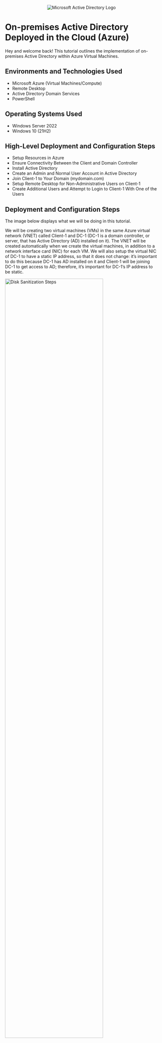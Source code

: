 <p align="center">
<img src="https://i.imgur.com/pU5A58S.png" alt="Microsoft Active Directory Logo"/>
</p>

<h1>On-premises Active Directory Deployed in the Cloud (Azure)</h1>
Hey and welcome back! This tutorial outlines the implementation of on-premises Active Directory within Azure Virtual Machines.<br />

<h2>Environments and Technologies Used</h2>

- Microsoft Azure (Virtual Machines/Compute)
- Remote Desktop
- Active Directory Domain Services
- PowerShell

<h2>Operating Systems Used </h2>

- Windows Server 2022
- Windows 10 (21H2)

<h2>High-Level Deployment and Configuration Steps</h2>

- Setup Resources in Azure
- Ensure Connectivity Between the Client and Domain Controller
- Install Active Directory
- Create an Admin and Normal User Account in Active Directory
- Join Client-1 to Your Domain (mydomain.com)
- Setup Remote Desktop for Non-Administrative Users on Client-1
- Create Additional Users and Attempt to Login to Client-1 With One of the Users

<h2>Deployment and Configuration Steps</h2>

<p>
The image below displays what we will be doing in this tutorial.

We will be creating two virtual machines (VMs) in the same Azure virtual network (VNET) called Client-1 and DC-1 (DC-1 is a domain controller, or server, that has Active Directory (AD) installed on it). The VNET will be created automatically when we create the virtual machines, in addition to a network interface card (NIC) for each VM. We will also setup the virtual NIC of DC-1 to have a static IP address, so that it does not change: it’s important to do this because DC-1 has AD installed on it and Client-1 will be joining DC-1 to get access to AD; therefore, it’s important for DC-1’s IP address to be static. </p>

<p>
<img src="https://i.imgur.com/EuLPCs3.png" height="80%" width="80%" alt="Disk Sanitization Steps"/>
</p>

<br />

<h3>Setup Resources in Azure</h3>

Create a resource group in the Azure portal and then create the domain controller VM (Windows Server 2022) named “DC-1” and also the Client VM (Windows 10) named “Client-1.” The VNET and Subnet will be created automatically when you create the resource group. Just make sure they are both the same for both VM’s.

<p>
<img src="https://i.imgur.com/2nWpVOx.png" height="80%" width="80%" alt="Disk Sanitization Steps"/>
</p>

<p>Next, set DC-1's NIC private IP address to be static.</p> <br />

<p>
<img src="https://i.imgur.com/LKHm9RS.png" height="80%" width="80%" alt="Disk Sanitization Steps"/>
</p>

<h3>Ensure Connectivity Between the Client and Domain Controller</h3>

The next step will be ensuring connectivity between the two VM’s (Client-1 and DC-1) by “pinging” in Command Prompt:

Login to Client-1 with Remote Desktop (RDC) using Client-1's public IP address and ping DC-1’s private IP address with “ping -t <ip address>” (perpetual ping). Note that connectivity failed, "Request timed out." 

<p>
<img src="https://i.imgur.com/HbJIAW7.png" height="80%" width="80%" alt="Disk Sanitization Steps"/>
</p>  
  
Login to DC-1 with (RDC) using its public IP address and enable ICMPv4 (the network protocol that ping uses, Internet Control Message Protocol) in the local windows Firewall by typing "firewall" in the search bar and selecting "Windows Defender Firewall with Advanced Security" > click "Inbound Rules" on top left > note ICMPv4 under "Protocol" heading and enable the three "Core Networking" rules by right-clicking and clicking "Enable Rule." 
<br />  
  
<p>
<img src="https://i.imgur.com/Sjfj9xt.png" height="80%" width="80%" alt="Disk Sanitization Steps"/>
</p>

Check back at Client-1 to see the ping succeed, now that ICMPv4 has been enabled in DC-1's Firewall. Note the change from "Request timed out" to "Reply."
  
<p>
<img src="https://i.imgur.com/KD5Slwq.png" height="80%" width="80%" alt="Disk Sanitization Steps"/>
</p>

 <h3>Install Active Directory</h3>

<p>From within DC-1, Server Manager Dashboard should have opened automatically when you logged in. Now, click “Add roles and features” > click Next > Next > Next > select “Active Directory Domain Services” > click Add Features > click Next through to Install and Install and then Close.</p>

<p>
<img src="https://i.imgur.com/om3JZ1L.png" height="80%" width="80%" alt="Disk Sanitization Steps"/>
</p>

<br />

Next, click the yellow notification symbol on the tool bar on top right and click "Promote this server to a domain controller"

<br />
<p>
<img src="https://i.imgur.com/2UNPDpP.png" height="80%" width="80%" alt="Disk Sanitization Steps"/>
</p>

Then, select "Add a new forest" in the Deployment Configuration window that opens and type "mydomain.com" as the "Root domain name" and click Next > provide a password > Next through to Install > Install
  
<p>
<img src="https://i.imgur.com/f4Jgjqo.png" height="80%" width="80%" alt="Disk Sanitization Steps"/>
</p>
  
<br />
  
DC-1 will restart on its own. Log back in to DC-1 using the domain name and password created above, mydomain.com\labuser. 

<p>
<img src="https://i.imgur.com/WVrNHbF.png" height="80%" width="80%" alt="Disk Sanitization Steps"/>
</p>
<br />
  
<h3>Create an Admin and Normal User Account in Active Directory</h3>

From DC-1, you can access Active Directory by searching "Active Directory Users and Computers" in the search bar or by clicking Tools on the tool bar of Server Manager Dashboard and clikcing "Active Directory Users and Computers," either way is fine.

<br />  
<p>
<img src="https://i.imgur.com/t8lBIr4.png" height="80%" width="80%" alt="Disk Sanitization Steps"/>
</p> 
<br />

In Active Directory Users and Computers (ADUC), create an Organizational Unit (OU) named “_EMPLOYEES” and second OU named “_ADMINS” by right-clicking on “mydomain.com” in the top left task bar > navigate to New > click Organizational Unit (a folder within AD, essentially).

<br />
<p>
<img src="https://i.imgur.com/yRMgoK8.png" height="80%" width="80%" alt="Disk Sanitization Steps"/>
</p>

<br />

Create a new employee named “Jane Doe” (same password) with the username of “jane_admin” by clicking _ADMINS OU in the left task bar and right-clicking in the empty space of the OU > navigate to New > click User

<p>
<img src="https://i.imgur.com/afI1cBz.png" height="80%" width="80%" alt="Disk Sanitization Steps"/>
</p>

Now, add jane_admin to the “Domain Admins” Security Group by right-clicking Jane Doe from within the _ADMINS OU > Properties > Member Of > Add > type “domains” and click Check Names > click Domain Admins > OK > Apply and OK

<p>
<img src="https://i.imgur.com/8FnYxd0.png" height="80%" width="80%" alt="Disk Sanitization Steps"/>
</p>

Close the Remote Desktop Connection to DC-1 and log back in as “mydomain.com\jane_admin”  
  
<p>
<img src="https://i.imgur.com/QIaNGmZ.png" height="80%" width="80%" alt="Disk Sanitization Steps"/>
</p>  
<br />
Use jane_admin as your admin account from now on

  
<h3>Join Client-1 to Your Domain (mydomain.com)</h3>

From the Azure Portal, set Client-1’s DNS settings to the DC’s Private IP address by going into the DC-1 VM > click Networking under Settings in the left task bar > copy the NIC Private IP address

<p>
<img src="https://i.imgur.com/9rioAK8.png" height="80%" width="80%" alt="Disk Sanitization Steps"/>
</p>

Next, go into Client-1 VM in the portal > Networking under Settings > click the Network Interface client number

<p>
<img src="https://i.imgur.com/O6Qe2py.png" height="80%" width="80%" alt="Disk Sanitization Steps"/>
</p>

Click DNS servers under Settings > select Custom DNS servers > paste DC-1’s private IP address that you copied before as the DNS server > click Save above

<p>
<img src="https://i.imgur.com/oBov3wl.png" height="80%" width="80%" alt="Disk Sanitization Steps"/>
</p>

From the Azure Portal, restart Client-1

<p>
<img src="https://i.imgur.com/tz54Vq8.png" height="80%" width="80%" alt="Disk Sanitization Steps"/>
</p>

Login to Client-1 (Remote Desktop) as the original local admin (labuser) and join it to the domain (computer will restart): right-click the Windows icon from the task bar > System > Rename this PC under Related Settings on the right > Change > click Domain under Member of > type “mydomain.com” > OK > enter the Jane_Admin account information to join the domain > OK >  
  
<p>
<img src="https://i.imgur.com/MbEkXQw.png" height="80%" width="80%" alt="Disk Sanitization Steps"/>
</p> 
  
Client-1 will need to be restarted to join the domain. 

<h3>Setup Remote Desktop for Non-Administrative Users on Client-1</h3>

Now, log back into Client-1 as mydomain.com\jane_admin and allow “domain users” access to remote desktop: right-click Windows icon > System > Remote desktop, on the left > click "Select users that can remotely access this PC" under User accounts > Add > type "domain users" > click Check Names > OK > OK
  
<p>
<img src="https://i.imgur.com/7JxDYXh.png" height="80%" width="80%" alt="Disk Sanitization Steps"/>
</p>

You can now log into Client-1 as a normal, non-administrative user.

<h3>Create Additional Users and Attempt to Login to Client-1 With One of the Users</h3>

You should already be logged into DC-1 as jane_admin; to verify you can type "whoami" and "hostname" into Command-line.

<p>
<img src="https://i.imgur.com/MPuN08n.png" height="80%" width="80%" alt="Disk Sanitization Steps"/>
</p>

Open PowerShell_ise as an administrator by searching "powershell ISE" in the task bar and clicking "Run as administrator" on the right. 
  
<p>
<img src="https://i.imgur.com/cuRuISD.png" height="80%" width="80%" alt="Disk Sanitization Steps"/>
</p>
  
Create a new file in PowerShell and paste the contents of the following script into it: PowerShell script. Then, run the script by clicking the green symbol above the script and observe the accounts being created.  
  
<p>
<img src="https://i.imgur.com/Potj0Kq.png" height="80%" width="80%" alt="Disk Sanitization Steps"/>
</p> 
  
Open Active Directory Users and Computers (ADUC), right-click the _EMPLOYEES OU, click Refresh and observe the created accounts. 
  
<p>
<img src="https://i.imgur.com/NKwQQS1.png" height="80%" width="80%" alt="Disk Sanitization Steps"/>
</p>  
  
<p>
<img src="https://i.imgur.com/TphSEOS.png" height="80%" width="80%" alt="Disk Sanitization Steps"/>
</p>
  
Now, log out of Client-1 and attempt to log back in with one of the accounts (take note of the password in the script).
  
<p>
<img src="https://i.imgur.com/O7exBfU.png" height="80%" width="80%" alt="Disk Sanitization Steps"/>
</p>
 
<p>
<img src="https://i.imgur.com/cZz70SV.png" height="80%" width="80%" alt="Disk Sanitization Steps"/>
</p>  
  
Great! You should have been able to log in; to verify you can always use Command-line: 

<p>
<img src="https://i.imgur.com/wxnbKlx.png" height="80%" width="80%" alt="Disk Sanitization Steps"/>
</p>
  
This concludes the tutorial. Congratulations!

